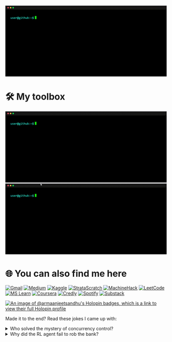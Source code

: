 ![Header](https://github.com/ArmaanjeetSandhu/ArmaanjeetSandhu/blob/main/GIFs/about_me.gif?raw=true)

# 🛠️ My toolbox

![#1](https://github.com/ArmaanjeetSandhu/ArmaanjeetSandhu/blob/main/GIFs/toolkit_1.gif?raw=true) ![#2](https://github.com/ArmaanjeetSandhu/ArmaanjeetSandhu/blob/main/GIFs/toolkit_2.gif?raw=true)

# 🌐 You can also find me here

[![Gmail](https://img.shields.io/badge/gmail-black?style=for-the-badge&logo=gmail&logoColor=white&color=%23EA4335)](mailto:armaanjeetsandhu430@gmail.com)
[![Medium](https://img.shields.io/badge/medium-black?style=for-the-badge&logo=medium)](https://medium.com/@armaanjeetsandhu)
[![Kaggle](https://img.shields.io/badge/kaggle-%2320BEFF?style=for-the-badge&logo=kaggle&logoColor=white&color=%2320BEFF)](https://www.kaggle.com/armaanjeetsandhu)
[![StrataScratch](https://img.shields.io/badge/stratascratch-%2300a699?style=for-the-badge)](https://platform.stratascratch.com/user/chillstar)
[![MachineHack](https://img.shields.io/badge/machinehack-black?style=for-the-badge)](https://machinehack.com/user/6561171c5ea925001af6d1fa)
[![LeetCode](https://img.shields.io/badge/leetcode-%23FFA116?style=for-the-badge&logo=leetcode&logoColor=white&color=%23FFA116)](https://leetcode.com/u/chillstar/)
[![MS Learn](https://img.shields.io/badge/microsoft_learn-%2300a8f0?style=for-the-badge&logoColor=white&color=%2300a8f0)](https://learn.microsoft.com/en-us/users/armaanjeetsinghsandhu-4450/)
[![Coursera](https://img.shields.io/badge/coursera-%230056D2?style=for-the-badge&logo=coursera&logoColor=white&color=%230056D2)](https://www.coursera.org/learner/armaanjeetsandhu)
[![Credly](https://img.shields.io/badge/credly-%23FF6B00?style=for-the-badge&logo=credly&logoColor=white&color=%23FF6B00)](https://www.credly.com/users/armaanjeet-sandhu)
[![Spotify](https://img.shields.io/badge/spotify-%231DB954?style=for-the-badge&logo=spotify&logoColor=white&color=%231DB954)](https://open.spotify.com/user/31oznrny4qpmo363aqtifu2ytoey?si=149f26e7fcad4666)
[![Substack](https://img.shields.io/badge/substack-%23FF6719?style=for-the-badge&logo=substack&logoColor=white&color=%23FF6719)](https://substack.com/@armaanjeetsandhu)

[![An image of @armaanjeetsandhu's Holopin badges, which is a link to view their full Holopin profile](https://holopin.me/armaanjeetsandhu)](https://holopin.io/@armaanjeetsandhu)

Made it to the end? Read these jokes I came up with:

<details>
<summary>Who solved the mystery of concurrency control?</summary>
It was <b>Shared-Lock</b> Holmes!  <br>
  <sub><i><b>Explanation:</b> Shared locks are used in concurrency control to allow multiple transactions to read a resource simultaneously while preventing any of them from writing to it, ensuring data consistency.</i></sub>
</details>
<details>
<summary>Why did the RL agent fail to rob the bank?</summary>
Because he was <b>n-armed</b>!  <br>
  <sub><i><b>Explanation:</b> The n-armed bandit problem is a classic dilemma in reinforcement learning where an agent must decide which arm of a multi-armed bandit to pull to maximize cumulative rewards over time, while facing uncertainty about each arm's reward distribution.</i></sub>
</details>
